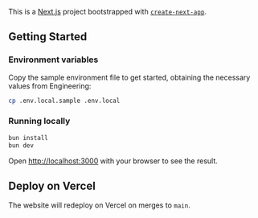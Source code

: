 This is a [Next.js](https://nextjs.org) project bootstrapped with [`create-next-app`](https://nextjs.org/docs/app/api-reference/cli/create-next-app).

## Getting Started

### Environment variables

Copy the sample environment file to get started, obtaining the necessary values from Engineering:

```bash
cp .env.local.sample .env.local
```

### Running locally

```bash
bun install
bun dev
```

Open [http://localhost:3000](http://localhost:3000) with your browser to see the result.

## Deploy on Vercel

The website will redeploy on Vercel on merges to `main`.
